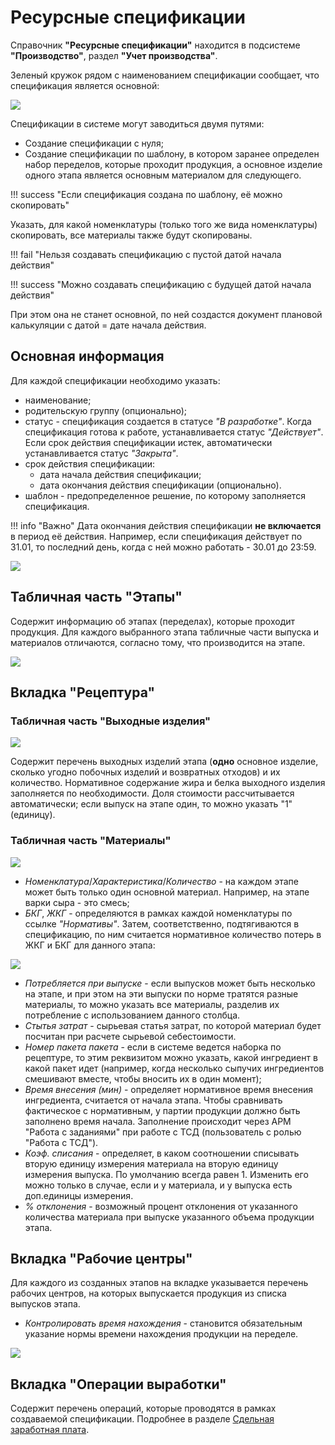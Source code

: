# Ресурсные спецификации

Справочник **"Ресурсные спецификации"** находится в подсистеме **"Производство"**, раздел **"Учет производства"**.

Зеленый кружок рядом с наименованием спецификации сообщает, что спецификация является основной:

![](ResourceSpecifications.assets/5.png)

Спецификации в системе могут заводиться двумя путями:

- Создание спецификации с нуля;
- Создание спецификации по шаблону, в котором заранее определен набор переделов, которые проходит продукция, а основное изделие одного этапа является основным материалом для следующего.

!!! success "Если спецификация создана по шаблону, её можно скопировать"

Указать, для какой номенклатуры (только того же вида номенклатуры) скопировать, все материалы также будут скопированы.

!!! fail "Нельзя создавать спецификацию с пустой датой начала действия"

!!! success "Можно создавать спецификацию с будущей датой начала действия" 

При этом она не станет основной, по ней создастся документ плановой калькуляции с датой = дате начала действия.

## Основная информация

Для каждой спецификации необходимо указать:

- наименование;
- родительскую группу (опционально);
- статус - спецификация создается в статусе *"В разработке"*. Когда спецификация готова к работе, устанавливается статус *"Действует"*. Если срок действия спецификации истек, автоматически устанавливается статус *"Закрыта"*.
- срок действия спецификации:
    - дата начала действия спецификации;
    - дата окончания действия спецификации (опционально). 
- шаблон - предопределенное решение, по которому заполняется спецификация.

!!! info "Важно"
    Дата окончания действия спецификации **не включается** в период её действия. Например, если спецификация действует по 31.01, то последний день, когда с ней можно работать - 30.01 до 23:59.

![](ResourceSpecifications.assets/6.png)

## Табличная часть "Этапы"

Содержит информацию об этапах (переделах), которые проходит продукция. Для каждого выбранного этапа табличные части выпуска и материалов отличаются, согласно тому, что производится на этапе. 

![](ResourceSpecifications.assets/4.png)

## Вкладка "Рецептура"
### Табличная часть "Выходные изделия"

![](ResourceSpecifications.assets/1.png)

Содержит перечень выходных изделий этапа (**одно** основное изделие, сколько угодно побочных изделий и возвратных отходов) и их количество. Нормативное содержание жира и белка выходного изделия заполняется по необходимости. Доля стоимости рассчитывается автоматически; если выпуск на этапе один, то можно указать "1" (единицу).
### Табличная часть "Материалы"

![](ResourceSpecifications.assets/2.png)

-   *Номенклатура*/*Характеристика*/*Количество* - на каждом этапе может быть только один основной материал. Например, на этапе варки сыра - это смесь;
-   *БКГ*, *ЖКГ* - определяются в рамках каждой номенклатуры по ссылке *"Нормативы"*. Затем, соответственно, подтягиваются в спецификацию, по ним считается нормативное количество потерь в ЖКГ и БКГ для данного этапа:

![](ResourceSpecifications.assets/3.png)

-   *Потребляется при выпуске* - если выпусков может быть несколько на этапе, и при этом на эти выпуски по норме тратятся разные материалы, то можно указать все материалы, разделив их потребление с использованием данного столбца.
-   *Стытья затрат* - сырьевая статья затрат, по которой материал будет посчитан при расчете сырьевой себестоимости.
-   *Номер пакета пакета* - если в системе ведется наборка по рецептуре, то этим реквизитом можно указать, какой ингредиент в какой пакет идет (например, когда несколько сыпучих ингредиентов смешивают вместе, чтобы вносить их в один момент);
-   *Время внесения (мин)* - определяет нормативное время внесения ингредиента, считается от начала этапа. Чтобы сравнивать фактическое с нормативным, у партии продукции должно быть заполнено время начала. Заполнение происходит через АРМ "Работа с заданиями" при работе с ТСД (пользователь с ролью "Работа с ТСД").
-   *Коэф. списания* - определяет, в каком соотношении списывать вторую единицу измерения материала на вторую единицу измерения выпуска. По умолчанию всегда равен 1. Изменить его можно только в случае, если и у материала, и у выпуска есть доп.единицы измерения. 
-   *% отклонения* - возможный процент отклонения от указанного количества материала при выпуске указанного объема продукции этапа.

## Вкладка "Рабочие центры"

Для каждого из созданных этапов на вкладке указывается перечень рабочих центров, на которых выпускается продукция из списка выпусков этапа.

- *Контролировать время нахождения* - становится обязательным указание нормы времени нахождения продукции на переделе. 

![](ResourceSpecifications.assets/1.gif)

## Вкладка "Операции выработки"

Содержит перечень операций, которые проводятся в рамках создаваемой спецификации. Подробнее в разделе [Сдельная заработная плата](../../../PieceworkAccounting/DataFilling/readme.md).